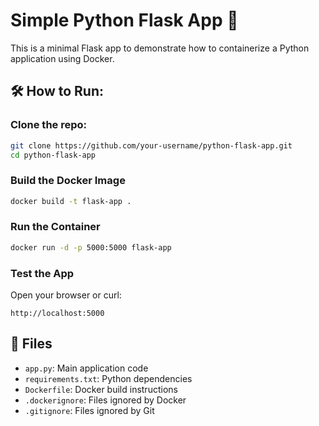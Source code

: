 # Simple Python Flask App 🚀

This is a minimal Flask app to demonstrate how to containerize a Python application using Docker.

## 🛠 How to Run:

### Clone the repo:

```bash
git clone https://github.com/your-username/python-flask-app.git
cd python-flask-app
```

### Build the Docker Image

```bash
docker build -t flask-app .
```

### Run the Container

```bash
docker run -d -p 5000:5000 flask-app
```

### Test the App

Open your browser or curl:
```
http://localhost:5000
```

## 📂 Files

- `app.py`: Main application code
- `requirements.txt`: Python dependencies
- `Dockerfile`: Docker build instructions
- `.dockerignore`: Files ignored by Docker
- `.gitignore`: Files ignored by Git
